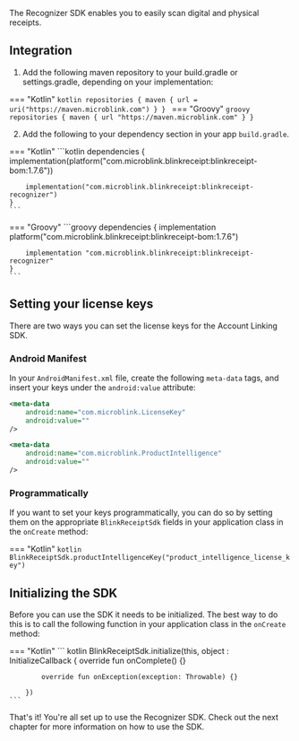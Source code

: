 The Recognizer SDK enables you to easily scan digital and physical receipts.

## Integration

1. Add the following maven repository to your build.gradle or settings.gradle, depending on your implementation:

=== "Kotlin"
    ```kotlin
     repositories {
       maven { url = uri("https://maven.microblink.com") }
     }
    ```
=== "Groovy"
    ```groovy
     repositories {
       maven { url "https://maven.microblink.com" }
     }
    ```

2. Add the following to your dependency section in your app `build.gradle`.

=== "Kotlin"
    ```kotlin
    dependencies {
        implementation(platform("com.microblink.blinkreceipt:blinkreceipt-bom:1.7.6"))

        implementation("com.microblink.blinkreceipt:blinkreceipt-recognizer")
    }
    ```
=== "Groovy"
    ```groovy
    dependencies {
        implementation platform("com.microblink.blinkreceipt:blinkreceipt-bom:1.7.6")

        implementation "com.microblink.blinkreceipt:blinkreceipt-recognizer"
    }
    ```

## Setting your license keys

There are two ways you can set the license keys for the Account Linking SDK.

### Android Manifest

In your `AndroidManifest.xml` file, create the following `meta-data` tags, and insert your keys under the `android:value` attribute:

```xml
<meta-data
    android:name="com.microblink.LicenseKey"
    android:value=""
/>

<meta-data
    android:name="com.microblink.ProductIntelligence"
    android:value=""
/>
```

### Programmatically

If you want to set your keys programmatically, you can do so by setting them on the appropriate `BlinkReceiptSdk` fields in your application class in the `onCreate` method:

=== "Kotlin"
    ```kotlin
    BlinkReceiptSdk.productIntelligenceKey("product_intelligence_license_key")
    ```

## Initializing the SDK

Before you can use the SDK it needs to be initialized. The best way to do this is to call the following function in your application class in the
`onCreate` method:

=== "Kotlin"
    ``` kotlin
    BlinkReceiptSdk.initialize(this, object : InitializeCallback {
        override fun onComplete() {}

            override fun onException(exception: Throwable) {}

        })
    ```

That's it! You're all set up to use the Recognizer SDK. Check out the next chapter for more information on how to use the SDK.
